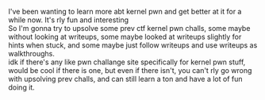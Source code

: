 I've been wanting to learn more abt kernel pwn and get better at it for a while now. It's rly fun and interesting   
So I'm gonna try to upsolve some prev ctf kernel pwn challs, some maybe without looking at writeups, some maybe looked at writeups slightly for hints when stuck, and some maybe just follow writeups and use writeups as walkthroughs.      
idk if there's any like pwn challange site specifically for kernel pwn stuff, would be cool if there is one, but even if there isn't, you can't rly go wrong with upsolving prev challs, and can still learn a ton and have a lot of fun doing it.
